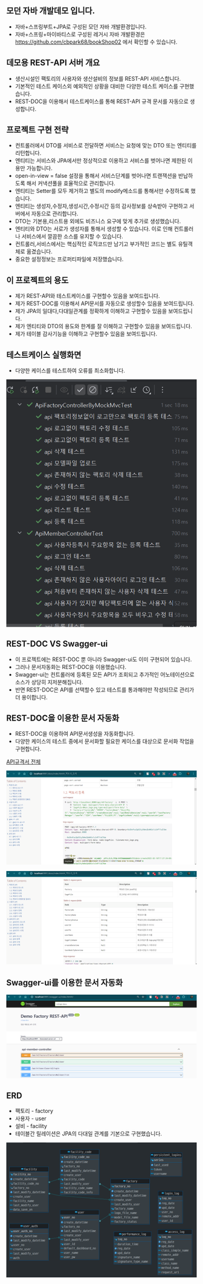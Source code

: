 ## 모던 자바 개발데모 입니다.
- 자바+스프링부트+JPA로 구성된 모던 자바 개발환경입니다.
- 자바+스프링+마이바티스로 구성된 레거시 자바 개발환경은 https://github.com/cbpark68/bookShop02 에서 확인할 수 있습니다.

## 데모용 REST-API 서버 개요
- 생산시설인 팩토리의 사용자와 생산설비의 정보를 REST-API 서비스합니다.
- 기본적인 테스트 케이스외 예외적인 상황을 대비한 다양한 테스트 케이스를 구현했습니다.
- REST-DOC을 이용해서 테스트케이스를 통해 REST-API 규격 문서를 자동으로 생성합니다.

## 프로젝트 구현 전략
- 컨트롤러에서 DTO를 서비스로 전달하면 서비스는 요청에 맞는 DTO 또는 엔티티를 리턴합니다.
- 엔티티는 서비스와 JPA에서만 정상적으로 이용하고 서비스를 벗어나면 제한된 이용만 가능합니다.
- open-in-view = false 설정을 통해서 서비스단계를 벗어나면 트랜잭션을 반납하도록 해서 커낵션풀을 효율적으로 관리합니다.
- 엔티티는 Setter를 모두 제거하고 별도의 modify메소드를 통해서만 수정하도록 했습니다.
- 엔티티는 생성자,수정자,생성시간,수정시간 등의 감사정보를 상속받아 구현하고 서버에서 자동으로 관리합니다.
- DTO는 기본용,리스트용 외에도 비즈니스 요구에 맞게 추가로 생성했습니다.
- 엔티티와 DTO는 서로가 생성자를 통해서 생성할 수 있습니다. 이로 인해 컨트롤러나 서비스에서 깔끔한 소스를 유지할 수 있습니다.
- 컨트롤러,서비스에서는 핵심적인 로직코드만 남기고 부가적인 코드는 별도 유틸객체로 옮겼습니다.
- 중요한 설정정보는 프로퍼티파일에 저장했습니다.

## 이 프로젝트의 용도
- 제가 REST-API와 테스트케이스를 구현할수 있음을 보여드립니다.
- 제가 REST-DOC를 이용해서 API문서를 자동으로 생성할수 있음을 보여드립니다.
- 제가 JPA의 일대다,다대일관계를 정확하게 이해하고 구현할수 있음을 보여드립니다.
- 제가 엔티티와 DTO의 용도와 한계를 잘 이해하고 구현할수 있음을 보여드립니다.
- 제가 테이블 감사기능을 이해하고 구현할수 있음을 보여드립니다.

## 테스트케이스 실행화면
- 다양한 케이스를 테스트하여 오류를 최소화합니다.
  
![테스트케이스](https://github.com/cbpark68/demo-factory/blob/main/src/main/resources/static/images/%ED%85%8C%EC%8A%A4%ED%8A%B8%EC%BC%80%EC%9D%B4%EC%8A%A4.png)

## REST-DOC VS Swagger-ui
- 이 프로젝트에는 REST-DOC 뿐 아니라 Swagger-ui도 이미 구현되어 있습니다.
- 그러나 문서자동화는 REST-DOC을 이용했습니다.
- Swagger-ui는 컨트롤러에 등록된 모든 API가 조회되고 추가적인 어노테이션으로 소스가 상당히 지저분해집니다.
- 반면 REST-DOC은 API를 선택할수 있고 테스트를 통과해야만 작성되므로 관리가 더 용이합니다.

## REST-DOC을 이용한 문서 자동화
- REST-DOC을 이용하여 API문서생성을 자동화합니다.
- 다양한 케이스의 테스트 중에서 문서화할 필요한 케이스를 대상으로 문서화 작업을 구현합니다.

[API규격서 전체](https://github.com/cbpark68/demo-factory/blob/main/src/main/resources/static/docs/index.html)
  
![API규격서1](https://github.com/cbpark68/demo-factory/blob/main/src/main/resources/static/images/REST-DOC1.png)

![API규격서2](https://github.com/cbpark68/demo-factory/blob/main/src/main/resources/static/images/REST-DOC2.png)

## Swagger-ui를 이용한 문서 자동화
![Swagger-ui](https://github.com/cbpark68/demo-factory/blob/main/src/main/resources/static/images/Swagger-ui.png)

## ERD
- 팩토리 - factory
- 사용자 - user
- 설비 - facility
- 테이블간 릴레이션은 JPA의 다대일 관계를 기본으로 구현했습니다.

![ERD](https://github.com/cbpark68/demo-factory/blob/main/src/main/resources/static/images/ERD.png)

